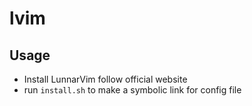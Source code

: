 # lvim

## Usage

- Install LunnarVim follow official website
- run `install.sh` to make a symbolic link for config file
